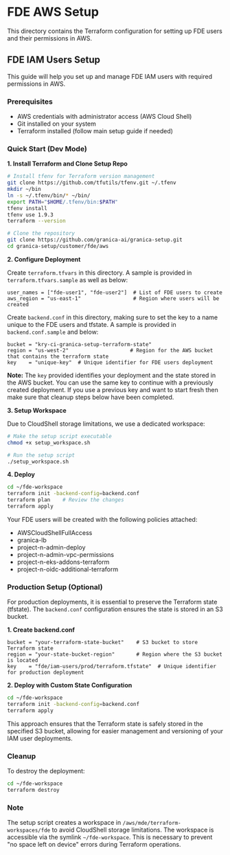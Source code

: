 # FDE AWS Setup

This directory contains the Terraform configuration for setting up FDE users and their permissions in AWS.

## FDE IAM Users Setup

This guide will help you set up and manage FDE IAM users with required permissions in AWS.

### Prerequisites

* AWS credentials with administrator access (AWS Cloud Shell)
* Git installed on your system
* Terraform installed (follow main setup guide if needed)

### Quick Start (Dev Mode)

**1. Install Terraform and Clone Setup Repo**
```bash
# Install tfenv for Terraform version management
git clone https://github.com/tfutils/tfenv.git ~/.tfenv
mkdir ~/bin
ln -s ~/.tfenv/bin/* ~/bin/
export PATH="$HOME/.tfenv/bin:$PATH"
tfenv install
tfenv use 1.9.3
terraform --version

# Clone the repository
git clone https://github.com/granica-ai/granica-setup.git
cd granica-setup/customer/fde/aws
```

**2. Configure Deployment**

Create `terraform.tfvars` in this directory. A sample is provided in `terraform.tfvars.sample` as well as below:
```hcl
user_names = ["fde-user1", "fde-user2"]  # List of FDE users to create
aws_region = "us-east-1"                 # Region where users will be created
```

Create `backend.conf` in this directory, making sure to set the key to a name unique to the FDE users and tfstate. A sample is provided in `backend.conf.sample` and below:
```hcl
bucket = "kry-ci-granica-setup-terraform-state"
region = "us-west-2"                    # Region for the AWS bucket that contains the terraform state
key    = "unique-key"  # Unique identifier for FDE users deployment
```

**Note:** The `key` provided identifies your deployment and the state stored in the AWS bucket. You can use the same key to continue with a previously created deployment. If you use a previous key and want to start fresh then make sure that cleanup steps below have been completed.

**3. Setup Workspace**

Due to CloudShell storage limitations, we use a dedicated workspace:
```bash
# Make the setup script executable
chmod +x setup_workspace.sh

# Run the setup script
./setup_workspace.sh
```

**4. Deploy**
```bash
cd ~/fde-workspace
terraform init -backend-config=backend.conf
terraform plan    # Review the changes
terraform apply
```

Your FDE users will be created with the following policies attached:
- AWSCloudShellFullAccess
- granica-lb
- project-n-admin-deploy
- project-n-admin-vpc-permissions
- project-n-eks-addons-terraform
- project-n-oidc-additional-terraform

### Production Setup (Optional)

For production deployments, it is essential to preserve the Terraform state (tfstate). The `backend.conf` configuration ensures the state is stored in an S3 bucket.

**1. Create backend.conf**
```hcl
bucket = "your-terraform-state-bucket"    # S3 bucket to store Terraform state
region = "your-state-bucket-region"       # Region where the S3 bucket is located
key    = "fde/iam-users/prod/terraform.tfstate"  # Unique identifier for production deployment
```

**2. Deploy with Custom State Configuration**
```bash
cd ~/fde-workspace
terraform init -backend-config=backend.conf
terraform apply
```

This approach ensures that the Terraform state is safely stored in the specified S3 bucket, allowing for easier management and versioning of your IAM user deployments.

### Cleanup

To destroy the deployment:
```bash
cd ~/fde-workspace
terraform destroy
```

### Note

The setup script creates a workspace in `/aws/mde/terraform-workspaces/fde` to avoid CloudShell storage limitations. The workspace is accessible via the symlink `~/fde-workspace`. This is necessary to prevent "no space left on device" errors during Terraform operations.
